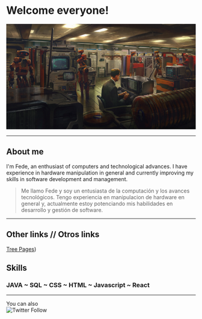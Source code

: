 # Welcome everyone!

![Fede Iacono - Learning Web Proggramming](https://raw.githubusercontent.com/FedeiaTech/FedeiaTech/master/assets/1.jpg)

***

## About me

I'm Fede, an enthusiast of computers and technological advances. I have experience in hardware manipulation in general and currently improving my skills in software development and management.

> Me llamo Fede y soy un entusiasta de la computación y los avances tecnológicos. Tengo experiencia en manipulacion de hardware en general y, actualmente estoy potenciando mis habilidades en desarrollo y gestión de software.

***
## Other links // Otros links

[Tree Pages](https://linktr.ee/fedeiaco))


## Skills

### JAVA  ~  SQL  ~  CSS  ~  HTML  ~  Javascript  ~  React

***

You can also    
      ![Twitter Follow](https://img.shields.io/twitter/follow/Fedelbt?style=social)
